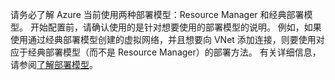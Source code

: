 请务必了解 Azure 当前使用两种部署模型：Resource Manager 和经典部署模型。 开始配置前，请确认使用的是针对想要使用的部署模型的说明。 例如，如果使用通过经典部署模型创建的虚拟网络，并且想要向 VNet 添加连接，则要使用对应于经典部署模型（而不是 Resource Manager）的部署方法。 有关详细信息，请参阅[了解部署模型](../articles/resource-manager-deployment-model.md)。

